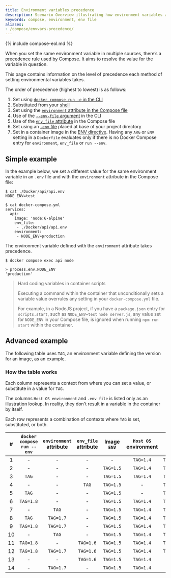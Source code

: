 ```yaml
---
title: Environment variables precedence
description: Scenario Overview illustrating how environment variables are resolved in Compose
keywords: compose, environment, env file
aliases:
- /compose/envvars-precedence/
---
```

{% include compose-eol.md %}

When you set the same environment variable in multiple sources, there’s a precedence rule used by Compose. It aims to resolve the value for the variable in question.

This page contains information on the level of precedence each method of setting environmental variables takes.

The order of precedence (highest to lowest) is as follows:
1. Set using [`docker compose run -e` in the CLI](set-environment-variables.md#set-environment-variables-with-docker-compose-run---env)
2. Substituted from your [shell](set-environment-variables.md#substitute-from-the-shell)
3. Set using the [`environment` attribute in the Compose file](set-environment-variables.md#use-the-environment-attribute)
4. Use of the [`--env-file` argument](set-environment-variables.md#substitute-with---env-file) in the CLI
5. Use of the [`env_file` attribute](set-environment-variables.md#use-the-env_file-attribute) in the Compose file
6. Set using an [`.env` file](set-environment-variables.md#substitute-with-an-env-file) placed at base of your project directory
7. Set in a container image in the [ENV directive](../../engine/reference/builder.md#env).
   Having any `ARG` or `ENV` setting in a `Dockerfile` evaluates only if there is no Docker Compose entry for `environment`, `env_file` or `run --env`.

## Simple example

In the example below, we set a different value for the same environment variable in an `.env` file and with the `environment` attribute in the Compose file:

```console
$ cat ./Docker/api/api.env
NODE_ENV=test

$ cat docker-compose.yml
services:
  api:
    image: 'node:6-alpine'
    env_file:
     - ./Docker/api/api.env
    environment:
     - NODE_ENV=production
```

The environment variable defined with the `environment` attribute takes precedence.

```console
$ docker compose exec api node

> process.env.NODE_ENV
'production'
```

> Hard coding variables in container scripts
>
> Executing a command within the container that unconditionally sets a variable value overrules any setting in your `docker-compose.yml` file.
>
> For example, in a NodeJS project, if you have a `package.json` entry for `scripts.start`, such as `NODE_ENV=test` `node server.js`, any value set for `NODE_ENV` in your Compose file, is ignored when running `npm run start` within the container.

## Advanced example 

The following table uses `TAG`, an environment variable defining the version for an image, as an example.

### How the table works

Each column represents a context from where you can set a value, or substitute in a value for `TAG`.

The columns `Host OS environment` and `.env file` is listed only as an illustration lookup. In reality, they don't result in a variable in the container by itself.

Each row represents a combination of contexts where `TAG` is set, substituted, or both.


|  # |  `docker compose run --env`  |  `environment` attribute  |  `env_file` attribute  |  Image `ENV` |  `Host OS` environment  |  `.env` file      | |  Result  |
|:--:|:-------------:|:----------------------------------:|:-------------------------------:|:------------:|:-----------------------:|:-----------------:|:---:|:-------------:|
|  1 |   -           |   -                                |   -                             |   -          |  `TAG=1.4`              |  `TAG=1.3`        || - |
|  2 |   -           |   -                                |   -                             |`TAG=1.5` |  `TAG=1.4`                  |  `TAG=1.3`        ||**`TAG=1.5`**  |
|  3 |`TAG`          |   -                                |   -                             |  `TAG=1.5`   |`TAG=1.4`                |  `TAG=1.3`        ||**`TAG=1.4`**  |
|  4 |   -           |   -                                |`TAG`                            |  `TAG=1.5`   |   -                     |`TAG=1.3`          ||**`TAG=1.3`**  |
|  5 |`TAG`          |   -                                |   -                             |  `TAG=1.5`   |   -                     |`TAG=1.3`          ||**`TAG=1.3`**  |
|  6 |`TAG=1.8`      |   -                                |   -                             |  `TAG=1.5`   |  `TAG=1.4`              |  `TAG=1.3`        ||**`TAG=1.8`**  |
|  7 |   -           |`TAG`                               |   -                             |  `TAG=1.5`   |`TAG=1.4`                |  `TAG=1.3`        ||**`TAG=1.4`**  |
|  8 |`TAG`          |  `TAG=1.7`                         |   -                             |  `TAG=1.5`   |`TAG=1.4`                |  `TAG=1.3`        ||**`TAG=1.4`**  |
|  9 |`TAG=1.8`      |  `TAG=1.7`                         |   -                             |  `TAG=1.5`   |  `TAG=1.4`              |  `TAG=1.3`        ||**`TAG=1.8`**  |
| 10 |   -           |`TAG`                               |   -                             |  `TAG=1.5`   |`TAG=1.4`                |  `TAG=1.3`        ||**`TAG=1.4`**  |
| 11 |`TAG=1.8`      |   -                                |  `TAG=1.6`                      |  `TAG=1.5`   |  `TAG=1.4`              |  `TAG=1.3`        ||**`TAG=1.8`**  |
| 12 |`TAG=1.8`      |  `TAG=1.7`                         |  `TAG=1.6`                      |  `TAG=1.5`   |  `TAG=1.4`              |  `TAG=1.3`        ||**`TAG=1.8`**  |
| 13 |   -           |   -                                |`TAG=1.6`                        |  `TAG=1.5`   |  `TAG=1.4`              |   -               ||**`TAG=1.6`**  |
| 14 |   -           |`TAG=1.7`                           |   -                             |  `TAG=1.5`   |  `TAG=1.4`              |   -               ||**`TAG=1.7`**  |
